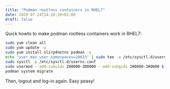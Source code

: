 ```yaml
---
title: "Podman rootless containers in RHEL7"
date: 2020-07-24T14:26:20+01:00
draft: false
---
```


Quick howto to make podman rootless containers work in RHEL7:

```bash
sudo yum clean all
sudo yum update -y
sudo yum install slirp4netns podman -y
echo "user.max_user_namespaces=28633" | sudo tee -a /etc/sysctl.d/userns.conf
sudo sysctl -p /etc/sysctl.d/userns.conf
sudo usermod --add-subuids 200000-300000 --add-subgids 200000-300000 $(whoami)
podman system migrate
```

Then, logout and log-in again. Easy peasy!
